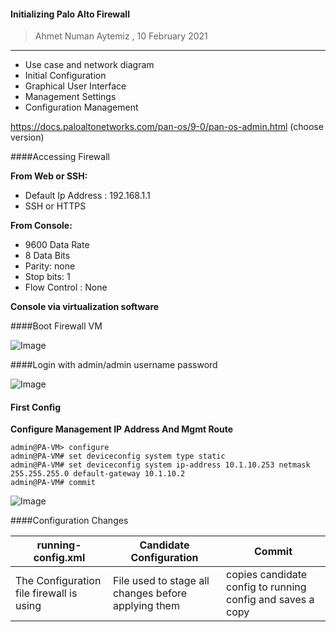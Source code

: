 #### Initializing Palo Alto Firewall

> Ahmet Numan Aytemiz , 10 February 2021

---

- Use case and network diagram
- Initial Configuration
- Graphical User Interface
- Management Settings
- Configuration Management

https://docs.paloaltonetworks.com/pan-os/9-0/pan-os-admin.html (choose version)

####Accessing Firewall

**From Web or SSH:**

- Default Ip Address : 192.168.1.1
- SSH or HTTPS

**From Console:**

- 9600 Data Rate
- 8 Data Bits
- Parity: none
- Stop bits: 1
- Flow Control : None

**Console via virtualization software**

####Boot Firewall VM

![Image](images/boot1.PNG)

####Login with admin/admin username password

![Image](/img/login.PNG)

#### First Config

**Configure Management IP Address And Mgmt Route**

```
admin@PA-VM> configure
admin@PA-VM# set deviceconfig system type static
admin@PA-VM# set deviceconfig system ip-address 10.1.10.253 netmask 255.255.255.0 default-gateway 10.1.10.2
admin@PA-VM# commit
```

![Image](/img/configfirst.PNG)

####Configuration Changes

| running-config.xml                        | Candidate Configuration                                    | Commit                     
| ------                                    | ---                                                        | ---                   
| The Configuration file firewall is using  | File used to stage all changes before applying them        | copies candidate config to running config and saves a copy